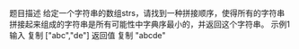 题目描述
给定一个字符串的数组strs，请找到一种拼接顺序，使得所有的字符串拼接起来组成的字符串是所有可能性中字典序最小的，并返回这个字符串。
示例1
输入
复制
["abc","de"]
返回值
复制
"abcde"
